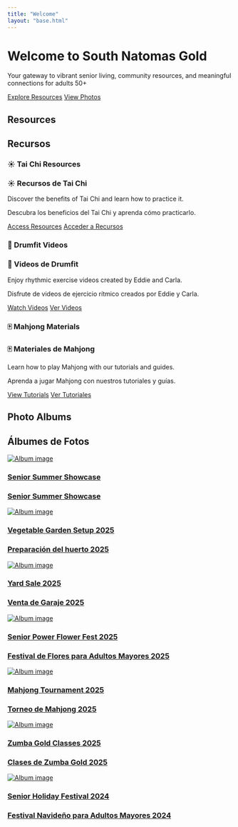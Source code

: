 ```yaml
---
title: "Welcome"
layout: "base.html"
---
```

<div class="hero-section">
  <div class="hero-content">
    <h1 class="hero-title">Welcome to South Natomas Gold</h1>
    <p class="hero-subtitle">Your gateway to vibrant senior living, community resources, and meaningful connections for adults 50+</p>
    <div class="hero-actions">
      <a href="#resources" class="hero-btn primary">Explore Resources</a>
      <a href="#photos" class="hero-btn secondary">View Photos</a>
    </div>
  </div>
</div>

<section id="resources" class="container">
  <h2 class="section-title" data-lang="en">Resources</h2>
  <h2 class="section-title" data-lang="es">Recursos</h2>

  <div class="resources-container">
    <!-- Tai Chi Resources -->
    <div class="resource-card" data-category="exercise">
      <h3 class="resource-title" data-lang="en">☀️ Tai Chi Resources</h3>
      <h3 class="resource-title" data-lang="es">☀️ Recursos de Tai Chi</h3>
      <p class="resource-description" data-lang="en">Discover the benefits of Tai Chi and learn how to practice it.
      </p>
      <p class="resource-description" data-lang="es">Descubra los beneficios del Tai Chi y aprenda cómo practicarlo.
      </p>
      <a href="tai-chi.html" class="resource-link" data-lang="en">Access Resources</a>
      <a href="tai-chi.html" class="resource-link" data-lang="es">Acceder a Recursos</a>
    </div>
    <!-- Drumfit Resources -->
    <div class="resource-card" data-category="exercise videos">
      <h3 class="resource-title" data-lang="en">🥁 Drumfit Videos</h3>
      <h3 class="resource-title" data-lang="es">🥁 Videos de Drumfit</h3>
      <p class="resource-description" data-lang="en">Enjoy rhythmic exercise videos created by Eddie and Carla.</p>
      <p class="resource-description" data-lang="es">Disfrute de videos de ejercicio rítmico creados por Eddie y
        Carla.</p>
      <a href="drumfit-videos.html" class="resource-link" data-lang="en">Watch Videos</a>
      <a href="drumfit-videos.html" class="resource-link" data-lang="es">Ver Videos</a>
    </div>
    <!-- Mahjong Resources -->
    <div class="resource-card" data-category="games">
      <h3 class="resource-title" data-lang="en">🀄 Mahjong Materials</h3>
      <h3 class="resource-title" data-lang="es">🀄 Materiales de Mahjong</h3>
      <p class="resource-description" data-lang="en">Learn how to play Mahjong with our tutorials and guides.</p>
      <p class="resource-description" data-lang="es">Aprenda a jugar Mahjong con nuestros tutoriales y guías.</p>
      <a href="mahjong.html" class="resource-link" data-lang="en">View Tutorials</a>
      <a href="mahjong.html" class="resource-link" data-lang="es">Ver Tutoriales</a>
    </div>
  </div>
</section>

<!-- <section id="events" class="container">
  <h2 class="section-title">Upcoming Events</h2>

  <div class="events-container">
    <div class="event-card">
      <img src="/api/placeholder/300/180" alt="Senior Dance Night" class="event-image">
      <div class="event-details">
        <h3 class="event-title">Senior Dance Night</h3>
        <p class="event-date">May 20, 2025</p>
        <p class="event-description">Join us for a night of dancing and socializing with fellow community members.
        </p>
      </div>
    </div>
  </div>
</section> -->

<section id="photos" class="container">
  <h2 class="section-title" data-lang="en">Photo Albums</h2>
  <h2 class="section-title" data-lang="es">Álbumes de Fotos</h2>

  <div class="photos-container">
  <div class="photo-album">
      <a href="https://photos.app.goo.gl/FKhS92nHfeCQYkCg8">
        <img src="images/senior_summer_showcase.jpg" alt="Album image" class="album-image">
        <h3 class="album-title" data-lang="en">Senior Summer Showcase</h3>
        <h3 class="album-title" data-lang="es">Senior Summer Showcase</h3>
      </a>
    </div>
    <div class="photo-album">
      <a href="https://photos.app.goo.gl/eUALnD3CitG4PpJa9">
        <img src="images/garden-setup-2025.jpg" alt="Album image" class="album-image">
        <h3 class="album-title" data-lang="en">Vegetable Garden Setup 2025</h3>
        <h3 class="album-title" data-lang="es">Preparación del huerto 2025</h3>
      </a>
    </div>
    <div class="photo-album">
      <a href="https://photos.app.goo.gl/jfPAJc9mRKNY27Lw8">
        <img src="images/yard-sale-2025.jpg" alt="Album image" class="album-image">
        <h3 class="album-title" data-lang="en">Yard Sale 2025</h3>
        <h3 class="album-title" data-lang="es">Venta de Garaje 2025</h3>
      </a>
    </div>
    <div class="photo-album">
      <a href="https://photos.app.goo.gl/N2MjFe343LMR8N2J6">
        <img src="images/flower_power-fest-2025.jpg" alt="Album image" class="album-image">
        <h3 class="album-title" data-lang="en">Senior Power Flower Fest 2025</h3>
        <h3 class="album-title" data-lang="es">Festival de Flores para Adultos Mayores 2025</h3>
      </a>
    </div>
    <div class="photo-album">
      <a href="https://photos.app.goo.gl/tFS3Yx1KMbFmVFrH8">
        <img src="images/mahjong_tournament-2025.jpg" alt="Album image" class="album-image">
        <h3 class="album-title" data-lang="en">Mahjong Tournament 2025</h3>
        <h3 class="album-title" data-lang="es">Torneo de Mahjong 2025</h3>
      </a>
    </div>
    <div class="photo-album">
      <a href="https://photos.app.goo.gl/bvfEA3QmnWEveJ5VA">
        <img src="images/zumba_gold_2025.jpg" alt="Album image" class="album-image">
        <h3 class="album-title" data-lang="en">Zumba Gold Classes 2025</h3>
        <h3 class="album-title" data-lang="es">Clases de Zumba Gold 2025</h3>
      </a>
    </div>
    <div class="photo-album">
      <a href="https://photos.app.goo.gl/YVUvcPe3W7BQkXYM6">
        <img src="images/senior_holiday_festival_2025.jpg" alt="Album image" class="album-image">
        <h3 class="album-title" data-lang="en">Senior Holiday Festival 2024</h3>
        <h3 class="album-title" data-lang="es">Festival Navideño para Adultos Mayores 2024</h3>
      </a>
    </div>
  </div>
</section>
